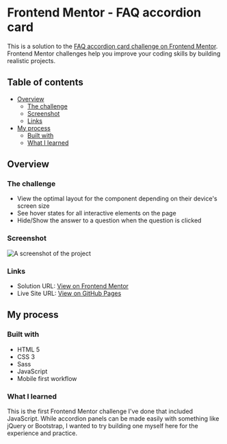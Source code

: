 # Frontend Mentor - FAQ accordion card

This is a solution to the [FAQ accordion card challenge on Frontend Mentor](https://www.frontendmentor.io/challenges/faq-accordion-card-XlyjD0Oam). Frontend Mentor challenges help you improve your coding skills by building realistic projects. 

## Table of contents

- [Overview](#overview)
  - [The challenge](#the-challenge)
  - [Screenshot](#screenshot)
  - [Links](#links)
- [My process](#my-process)
  - [Built with](#built-with)
  - [What I learned](#what-i-learned)

## Overview

### The challenge

- View the optimal layout for the component depending on their device's screen size
- See hover states for all interactive elements on the page
- Hide/Show the answer to a question when the question is clicked

### Screenshot

![A screenshot of the project](https://user-images.githubusercontent.com/83358042/136073528-7fc30436-1e25-4987-abff-3f8b05faf015.png)

### Links

- Solution URL: [View on Frontend Mentor](https://www.frontendmentor.io/solutions/mobilefirst-faq-accordion-card-BVKeUnT66)
- Live Site URL: [View on GitHub Pages](https://aharmon413.github.io/faq-accordion-card-main/index.html)

## My process

### Built with

- HTML 5
- CSS 3
- Sass
- JavaScript
- Mobile first workflow

### What I learned

This is the first Frontend Mentor challenge I've done that included JavaScript. While accordion panels can be made easily with something like jQuery or Bootstrap, I wanted to try building one myself here for the experience and practice.

